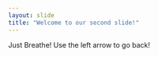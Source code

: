 ```yaml
---
layout: slide
title: "Welcome to our second slide!"
---
```

Just Breathe!
Use the left arrow to go back!
